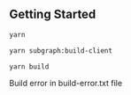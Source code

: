 ## Getting Started

```bash
yarn
```

```bash
yarn subgraph:build-client
```

```bash
yarn build
```

Build error in build-error.txt file